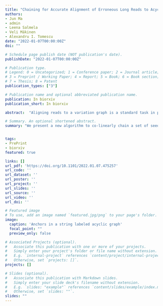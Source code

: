 ```yaml
---
title: "Chaining for Accurate Alignment of Erroneous Long Reads to Acyclic Variation Graphs"
authors:
- Jun Ma
- admin
- Leena Salmela
- Veli Mäkinen
- Alexandru I. Tomescu
date: "2022-01-07T00:00:00Z"
doi: ""

# Schedule page publish date (NOT publication's date).
publishDate: "2022-01-07T00:00:00Z"

# Publication type.
# Legend: 0 = Uncategorized; 1 = Conference paper; 2 = Journal article;
# 3 = Preprint / Working Paper; 4 = Report; 5 = Book; 6 = Book section;
# 7 = Thesis; 8 = Patent
publication_types: ["3"]

# Publication name and optional abbreviated publication name.
publication: In biorxiv
publication_short: In biorxiv

abstract:  "Aligning reads to a variation graph is a standard task in pangenomics, with downstream applications in e.g., improving variant calling. While the vg toolkit (Garrison et al., Nature Biotechnology, 2018) is a popular aligner of short reads, GraphAligner (Rautiainen and Marschall, Genome Biology, 2020) is the state-of-the-art aligner of erroneous long reads. GraphAligner works by finding candidate read occurrences based on individually extending the best seeds of the read in the variation graph. However, a more principled approach recognized in the community is to co-linearly chain multiple seeds. We present a new algorithm to co-linearly chain a set of seeds in a string labeled acyclic graph, together with the first efficient implementation of such a co-linear chaining algorithm into a new aligner of long reads to acyclic variation graphs, GraphChainer. Compared to GraphAligner, GraphChainer aligns 12% to 17% more reads, and 21% to 28% more total read length, on real PacBio reads from human chromosomes 1 and 22. On both simulated and real data, GraphChainer aligns between 95% and 99% of all reads, and of total read length. GraphChainer is freely available at https://github.com/algbio/GraphChainer."

# Summary. An optional shortened abstract.
summary: "We present a new algorithm to co-linearly chain a set of seeds in a string labeled acyclic graph, together with the first efficient implementation of such a co-linear chaining algorithm into a new aligner of long reads to variation graphs, GraphChainer. Compared to GraphAligner, GraphChainer aligns 12% to 17% more reads, and 21% to 28% more total read length."


tags:
- PrePrint
- biorxiv
featured: true

links: []
url_pdf: 'https://doi.org/10.1101/2022.01.07.475257'
url_code: ''
url_dataset: ''
url_poster: ''
url_project: ''
url_slides: ''
url_source: ''
url_video: ''
url_doi: ''

# Featured image
# To use, add an image named `featured.jpg/png` to your page's folder.
image:
  caption: 'Anchors in a string labeled acyclic graph'
  focal_point: ""
  preview_only: false

# Associated Projects (optional).
#   Associate this publication with one or more of your projects.
#   Simply enter your project's folder or file name without extension.
#   E.g. `internal-project` references `content/project/internal-project/index.md`.
#   Otherwise, set `projects: []`.
projects: []

# Slides (optional).
#   Associate this publication with Markdown slides.
#   Simply enter your slide deck's filename without extension.
#   E.g. `slides: "example"` references `content/slides/example/index.md`.
#   Otherwise, set `slides: ""`.
slides: ""
---
```

